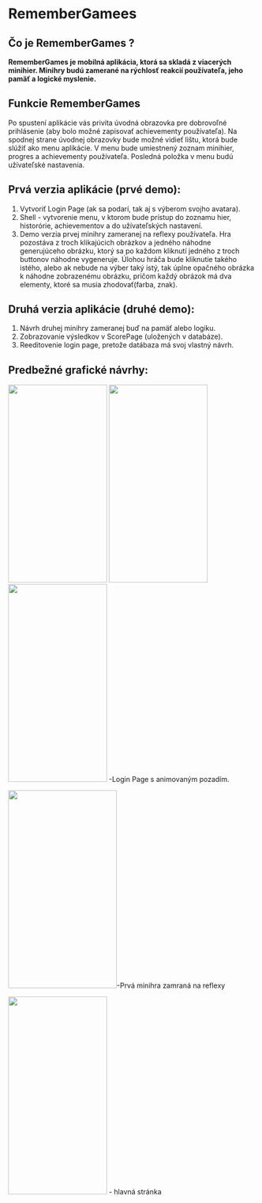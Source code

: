# RememberGamees
## Čo je RememberGames ? 
__RememberGames je mobilná aplikácia, ktorá sa skladá z viacerých minihier. Minihry budú zamerané na rýchlosť reakcií používateľa, jeho pamäť a logické myslenie.__

## Funkcie RememberGames
Po spustení aplikácie vás privíta úvodná obrazovka pre dobrovoľné prihlásenie (aby bolo možné zapisovať achievementy používateľa). Na spodnej strane úvodnej obrazovky bude možné vidieť lištu, ktorá bude slúžiť ako menu aplikácie. V menu bude umiestnený zoznam minihier, progres a achievementy používateľa. Posledná položka v menu budú užívateľské nastavenia. 

## Prvá verzia aplikácie (prvé demo):
1. Vytvoriť Login Page (ak sa podarí, tak aj s výberom svojho avatara).
2. Shell - vytvorenie menu, v ktorom bude prístup do zoznamu hier, historórie, achievementov a do užívateľských nastavení.
3. Demo verzia prvej minihry zameranej na reflexy používateľa. Hra pozostáva z troch klikajúcich obrázkov a jedného náhodne generujúceho obrázku, ktorý sa po každom kliknutí jedného z troch buttonov náhodne vygeneruje. Úlohou hráča bude kliknutie takého istého, alebo ak nebude na výber taký istý, tak úplne opačného obrázka k náhodne zobrazenému obrázku, pričom každý obrázok má dva elementy, ktoré sa musia zhodovať(farba, znak). 


## Druhá verzia aplikácie (druhé demo):
1. Návrh druhej minihry zameranej buď na pamäť alebo logiku.
2. Zobrazovanie výsledkov v ScorePage (uložených v databáze).
3. Reeditovenie login page, pretože datábaza má svoj vlastný návrh. 

## Predbežné grafické návrhy:

<img src="https://user-images.githubusercontent.com/72004230/109521769-f1d2ff80-7aad-11eb-8e39-6a6e1b57d12e.png" width="200" height="400"> <img src="https://user-images.githubusercontent.com/72004230/109522518-a705b780-7aae-11eb-8e75-06cb12308449.png" width="200" height="400"> <img src="https://user-images.githubusercontent.com/72004230/109523566-c94c0500-7aaf-11eb-8cc9-2d6ffdac7dd2.png" width="200" height="400">
-Login Page s animovaným pozadím.
 
<img src="https://user-images.githubusercontent.com/72004230/112747852-489dfd00-8fb8-11eb-95e4-661a9a43746f.png" width="220" height="400">-Prvá minihra zamraná na reflexy

<img src="https://user-images.githubusercontent.com/72004230/113445075-6a9ee180-93f5-11eb-9f62-7ba2ad737f4d.png" width="200" height="400"> - hlavná stránka






